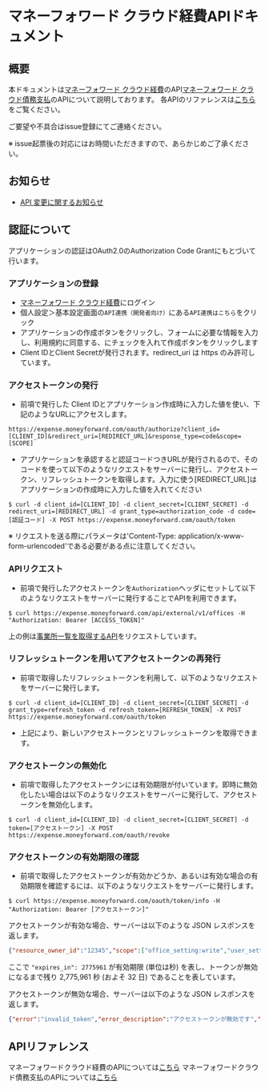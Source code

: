# マネーフォワード クラウド経費APIドキュメント

## 概要

本ドキュメントは[マネーフォワード クラウド経費](https://biz.moneyforward.com/expense)のAPI[マネーフォワード クラウド債務支払](https://payable.moneyforward.com)のAPIについて説明しております。
各APIのリファレンスは[こちら](https://expense.moneyforward.com/api/index.html)をご覧ください。

ご要望や不具合はissue登録にてご連絡ください。

※ issue起票後の対応にはお時間いただきますので、あらかじめご了承ください。

## お知らせ

- [API 変更に関するお知らせ](/news/index.md)

## 認証について

アプリケーションの認証はOAuth2.0のAuthorization Code Grantにもとづいて行います。

### アプリケーションの登録

* [マネーフォワード クラウド経費](https://expense.moneyforward.com/session/new)にログイン
* 個人設定＞基本設定画面の`API連携（開発者向け）`にある`API連携はこちら`をクリック
* アプリケーションの作成ボタンをクリックし、フォームに必要な情報を入力し、利用規約に同意する、にチェックを入れて作成ボタンをクリックします
* Client IDとClient Secretが発行されます。redirect_uri は https のみ許可しています。

### アクセストークンの発行

* 前項で発行した Client IDとアプリケーション作成時に入力した値を使い、下記のようなURLにアクセスします。

```
https://expense.moneyforward.com/oauth/authorize?client_id=[CLIENT_ID]&redirect_uri=[REDIRECT_URL]&response_type=code&scope=[SCOPE]
```

* アプリケーションを承認すると認証コードつきURLが発行されるので、そのコードを使って以下のようなリクエストをサーバーに発行し、アクセストークン、リフレッシュトークンを取得します。入力に使う[REDIRECT_URL]はアプリケーションの作成時に入力した値を入れてください

```
$ curl -d client_id=[CLIENT_ID] -d client_secret=[CLIENT_SECRET] -d redirect_uri=[REDIRECT_URL] -d grant_type=authorization_code -d code=[認証コード] -X POST https://expense.moneyforward.com/oauth/token
```

※ リクエストを送る際にパラメータは'Content-Type: application/x-www-form-urlencoded'である必要がある点に注意してください。

### APIリクエスト

* 前項で発行したアクセストークンを`Authorization`ヘッダにセットして以下のようなリクエストをサーバーに発行することでAPIを利用できます。

```
$ curl https://expense.moneyforward.com/api/external/v1/offices -H "Authorization: Bearer [ACCESS_TOKEN]"
```
上の例は[事業所一覧を取得するAPI](https://expense.moneyforward.com/api/index.html#!/office/find_offices)をリクエストしています。

### リフレッシュトークンを用いてアクセストークンの再発行

* 前項で取得したリフレッシュトークンを利用して、以下のようなリクエストをサーバーに発行します。

```
$ curl -d client_id=[CLIENT_ID] -d client_secret=[CLIENT_SECRET] -d grant_type=refresh_token -d refresh_token=[REFRESH_TOKEN] -X POST https://expense.moneyforward.com/oauth/token
```

* 上記により、新しいアクセストークンとリフレッシュトークンを取得できます。

### アクセストークンの無効化

* 前項で取得したアクセストークンには有効期限が付いています。即時に無効化したい場合は以下のようなリクエストをサーバーに発行して、アクセストークンを無効化します。

```
$ curl -d client_id=[CLIENT_ID] -d client_secret=[CLIENT_SECRET] -d token=[アクセストークン] -X POST https://expense.moneyforward.com/oauth/revoke
```

### アクセストークンの有効期限の確認

* 前項で取得したアクセストークンが有効かどうか、あるいは有効な場合の有効期限を確認するには、以下のようなリクエストをサーバーに発行します。

```
$ curl https://expense.moneyforward.com/oauth/token/info -H "Authorization: Bearer [アクセストークン]"
```

アクセストークンが有効な場合、サーバーは以下のような JSON レスポンスを返します。

```json
{"resource_owner_id":"12345","scope":["office_setting:write","user_setting:write","transaction:write","report:write","account:write","public_resource:read"],"expires_in":2775961,"application":{"uid":"[CLIENT_ID]"},"created_at":1648021265}
```

ここで `"expires_in": 2775961` が有効期限 (単位は秒) を表し、トークンが無効になるまで残り 2,775,961 秒 (およそ 32 日) であることを表しています。

アクセストークンが無効な場合、サーバーは以下のような JSON レスポンスを返します。

```json
{"error":"invalid_token","error_description":"アクセストークンが無効です","state":"unauthorized"}
```

## APIリファレンス

マネーフォワードクラウド経費のAPIについては[こちら](https://expense.moneyforward.com/api/index.html)
マネーフォワードクラウド債務支払のAPIについては[こちら](https://payable.moneyforward.com/api/index.html)
